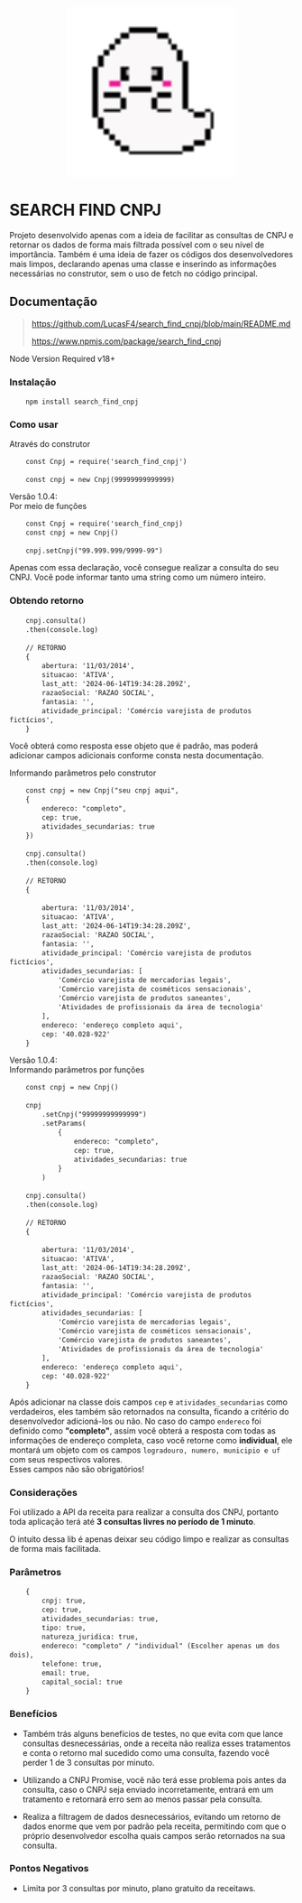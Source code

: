 <div align="center">
    <img src="./icon.gif" width="300px" />
</div>

# SEARCH FIND CNPJ

Projeto desenvolvido apenas com a ideia de facilitar as consultas de CNPJ e retornar os dados de forma mais filtrada possível com o seu nível de importância. Também é uma ideia de fazer os códigos dos desenvolvedores mais limpos, declarando apenas uma classe e inserindo as informações necessárias no construtor, sem o uso de fetch no código principal.

## Documentação
> https://github.com/LucasF4/search_find_cnpj/blob/main/README.md
>
> https://www.npmjs.com/package/search_find_cnpj

Node Version Required v18+

### Instalação

```
    npm install search_find_cnpj
```

### Como usar

Através do construtor
```
    const Cnpj = require('search_find_cnpj')

    const cnpj = new Cnpj(99999999999999)
```
Versão 1.0.4:<br>
Por meio de funções
```
    const Cnpj = require('search_find_cnpj)
    const cnpj = new Cnpj()

    cnpj.setCnpj("99.999.999/9999-99")
```

Apenas com essa declaração, você consegue realizar a consulta do seu CNPJ.
Você pode informar tanto uma string como um número inteiro.

### Obtendo retorno

```
    cnpj.consulta()
    .then(console.log)

    // RETORNO
    {
        abertura: '11/03/2014',
        situacao: 'ATIVA',
        last_att: '2024-06-14T19:34:28.209Z',
        razaoSocial: 'RAZAO SOCIAL',
        fantasia: '',
        atividade_principal: 'Comércio varejista de produtos fictícios',
    }
```

Você obterá como resposta esse objeto que é padrão, mas poderá adicionar campos adicionais conforme consta nesta documentação.

Informando parâmetros pelo construtor
```
    const cnpj = new Cnpj("seu cnpj aqui",
    {
        endereco: "completo",
        cep: true,
        atividades_secundarias: true
    })

    cnpj.consulta()
    .then(console.log)

    // RETORNO
    {
        
        abertura: '11/03/2014',
        situacao: 'ATIVA',
        last_att: '2024-06-14T19:34:28.209Z',
        razaoSocial: 'RAZAO SOCIAL',
        fantasia: '',
        atividade_principal: 'Comércio varejista de produtos fictícios',
        atividades_secundarias: [
            'Comércio varejista de mercadorias legais',
            'Comércio varejista de cosméticos sensacionais',
            'Comércio varejista de produtos saneantes',
            'Atividades de profissionais da área de tecnologia'
        ],
        endereco: 'endereço completo aqui',
        cep: '40.028-922'
    }
```

Versão 1.0.4:<br>
Informando parâmetros por funções
```
    const cnpj = new Cnpj()

    cnpj
        .setCnpj("99999999999999")
        .setParams(
            {
                endereco: "completo",
                cep: true,
                atividades_secundarias: true
            }
        )

    cnpj.consulta()
    .then(console.log)

    // RETORNO
    {
        
        abertura: '11/03/2014',
        situacao: 'ATIVA',
        last_att: '2024-06-14T19:34:28.209Z',
        razaoSocial: 'RAZAO SOCIAL',
        fantasia: '',
        atividade_principal: 'Comércio varejista de produtos fictícios',
        atividades_secundarias: [
            'Comércio varejista de mercadorias legais',
            'Comércio varejista de cosméticos sensacionais',
            'Comércio varejista de produtos saneantes',
            'Atividades de profissionais da área de tecnologia'
        ],
        endereco: 'endereço completo aqui',
        cep: '40.028-922'
    }
```

Após adicionar na classe dois campos `cep` e `atividades_secundarias` como verdadeiros, eles também são retornados na consulta, ficando a critério do desenvolvedor adicioná-los ou não. No caso do campo `endereco` foi definido como **"completo"**, assim você obterá a resposta com todas as informações de endereço completa, caso você retorne como **individual**, ele montará um objeto com os campos `logradouro, numero, municipio e uf` com seus respectivos valores.<br> 
Esses campos não são obrigatórios!

### Considerações

Foi utilizado a API da receita para realizar a consulta dos CNPJ, portanto toda aplicação terá até **3 consultas livres no período de 1 minuto**.

O intuito dessa lib é apenas deixar seu código limpo e realizar as consultas de forma mais facilitada.

### Parâmetros
```
    {
        cnpj: true,
        cep: true,
        atividades_secundarias: true,
        tipo: true,
        natureza_juridica: true,
        endereco: "completo" / "individual" (Escolher apenas um dos dois),
        telefone: true,
        email: true,
        capital_social: true
    }
```

### Benefícios
- Também trás alguns benefícios de testes, no que evita com que lance consultas desnecessárias, onde a receita não realiza esses tratamentos e conta o retorno mal sucedido como uma consulta, fazendo você perder 1 de 3 consultas por minuto.

- Utilizando a CNPJ Promise, você não terá esse problema pois antes da consulta, caso o CNPJ seja enviado incorretamente, entrará em um tratamento e retornará erro sem ao menos passar pela consulta.

- Realiza a filtragem de dados desnecessários, evitando um retorno de dados enorme que vem por padrão pela receita, permitindo com que o próprio desenvolvedor escolha quais campos serão retornados na sua consulta.

### Pontos Negativos

- Limita por 3 consultas por minuto, plano gratuito da receitaws.
